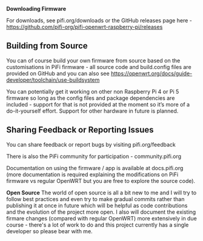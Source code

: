 
**Downloading Firmware**

For downloads, see pifi.org/downloads or the GitHub releases page here - https://github.com/pifi-org/pifi-openwrt-raspberry-pi/releases



## Building from Source

You can of course build your own firmware from source based on the customisations in PiFi firmware - all source code and build.config files are provided on GitHub and you can also see https://openwrt.org/docs/guide-developer/toolchain/use-buildsystem

You can potentially get it working on other non Raspberry Pi 4 or Pi 5 firmware so long as the config files and package dependencies are included - support for that is not provided at the moment so it’s more of a do-it-yourself effort. Support for other hardware in future is planned.

## Sharing Feedback or Reporting Issues

You can share feedback or report bugs by visiting pifi.org/feedback

There is also the PiFi community for participation - community.pifi.org

Documentation on using the firmware / app is available at docs.pifi.org (more documentation is required explaining the modifications on PiFi firmware vs regular OpenWRT but you are free to explore the source code). 


**Open Source**
The world of open source is all a bit new to me and I will try to follow best practices and even try to make gradual commits rather than publishing it at once in future which will be helpful as code contributions and the evolution of the project more open. I also will document the existing firmare changes (compared with regular OpenWRT) more extensively in due course - there's a lot of work to do and this project currently has a single developer so please bear with me.
